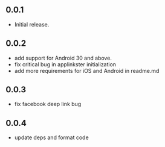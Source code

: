 ## 0.0.1

* Initial release.


## 0.0.2

* add support for Android 30 and above.
* fix critical bug in applinkster initialization
* add more requirements for iOS and Android in readme.md

## 0.0.3

* fix facebook deep link bug

## 0.0.4

* update deps and format code
